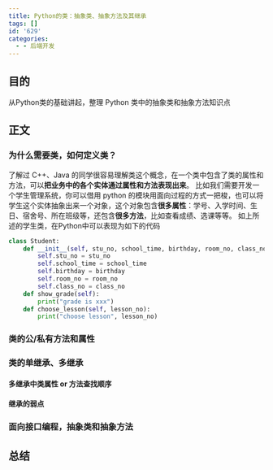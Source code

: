 ```yaml
---
title: Python的类：抽象类、抽象方法及其继承
tags: []
id: '629'
categories:
  - - 后端开发
---
```




## 目的

从Python类的基础讲起，整理 Python 类中的抽象类和抽象方法知识点

## 正文

### 为什么需要类，如何定义类？

了解过 C++、Java 的同学很容易理解类这个概念，在一个类中包含了类的属性和方法，可以**把业务中的各个实体通过属性和方法表现出来**。 比如我们需要开发一个学生管理系统，你可以借用 python 的模块用面向过程的方式一把梭，也可以将学生这个实体抽象出来一个对象，这个对象包含**很多属性**：学号、入学时间、生日、宿舍号、所在班级等，还包含**很多方法**，比如查看成绩、选课等等。 如上所述的学生类，在Python中可以表现为如下的代码

```python
class Student:
    def __init__(self, stu_no, school_time, birthday, room_no, class_no):
        self.stu_no = stu_no
        self.school_time = school_time
        self.birthday = birthday
        self.room_no = room_no
        self.class_no = class_no
    def show_grade(self):
        print("grade is xxx")
    def choose_lesson(self, lesson_no):
        print("choose lesson", lesson_no)
```

### 类的公/私有方法和属性

### 类的单继承、多继承

#### 多继承中类属性 or 方法查找顺序

#### 继承的弱点

### 面向接口编程，抽象类和抽象方法

## 总结